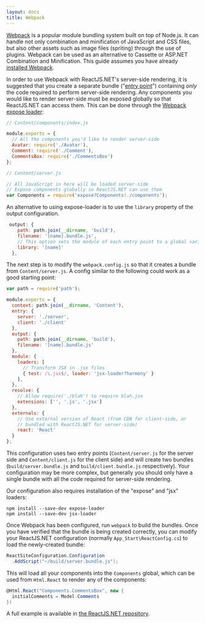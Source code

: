 ```yaml
---
layout: docs
title: Webpack
---
```


[Webpack](http://webpack.github.io/docs/what-is-webpack.html) is a popular module bundling system built on top of Node.js. It can handle not only combination and minification of JavaScript and CSS files, but also other assets such as image files (spriting) through the use of plugins. Webpack can be used as an alternative to Cassette or ASP.NET Combination and Minification. This guide assumes you have already [installed Webpack](http://webpack.github.io/docs/installation.html).

In order to use Webpack with ReactJS.NET's server-side rendering, it is suggested that you create a separate bundle ("[entry point](http://webpack.github.io/docs/multiple-entry-points.html)") containing *only* the code required to perform server-side rendering. Any components you would like to render server-side must be exposed globally so that ReactJS.NET can access them. This can be done through the [Webpack expose loader](https://github.com/webpack/expose-loader):

```javascript
// Content/components/index.js

module.exports = {
  // All the components you'd like to render server-side
  Avatar: require('./Avatar'),
  Comment: require('./Comment'),
  CommentsBox: require('./CommentsBox')
};
```
```javascript
// Content/server.js

// All JavaScript in here will be loaded server-side
// Expose components globally so ReactJS.NET can use them
var Components = require('expose?Components!./components');
```

An alternative to using expose-loader is to use the `library` property of the output configuration.
``` javascript
 output: {
    path: path.join(__dirname, 'build'),
    filename: '[name].bundle.js',
    // This option sets the module of each entry point to a global variable with the same name
    library: '[name]' 
  },
```

The next step is to modify the `webpack.config.js` so that it creates a bundle from `Content/server.js`. A config similar to the following could work as a good starting point:

```javascript
var path = require('path');

module.exports = {
  context: path.join(__dirname, 'Content'),
  entry: {
    server: './server',
    client: './client'
  },
  output: {
    path: path.join(__dirname, 'build'),
    filename: '[name].bundle.js'
  },
  module: {
    loaders: [
      // Transform JSX in .jsx files
      { test: /\.jsx$/, loader: 'jsx-loader?harmony' }
    ],
  },
  resolve: {
    // Allow require('./blah') to require blah.jsx
    extensions: ['', '.js', '.jsx']
  },
  externals: {
    // Use external version of React (from CDN for client-side, or
    // bundled with ReactJS.NET for server-side)
    react: 'React'
  }
};
```

This configuration uses two entry points (`Content/server.js` for the server side and `Content/client.js` for the client side) and will create two bundles (`build/server.bundle.js` and `build/client.bundle.js` respectively). Your configuration may be more complex, but generally you should only have a single bundle with all the code required for server-side rendering.

Our configuration also requires installation of the "expose" and "jsx" loaders:

```
npm install --save-dev expose-loader
npm install --save-dev jsx-loader
```

Once Webpack has been configured, run `webpack` to build the bundles. Once you have verified that the bundle is being created correctly, you can modify your ReactJS.NET configuration (normally `App_Start\ReactConfig.cs`) to load the newly-created bundle:

```csharp
ReactSiteConfiguration.Configuration
  .AddScript("~/build/server.bundle.js");
```

This will load all your components into the `Components` global, which can be used from `Html.React` to render any of the components:

```csharp
@Html.React("Components.CommentsBox", new {
  initialComments = Model.Comments
})
```

A full example is available in [the ReactJS.NET repository](https://github.com/reactjs/React.NET/tree/master/src/React.Sample.Webpack).
